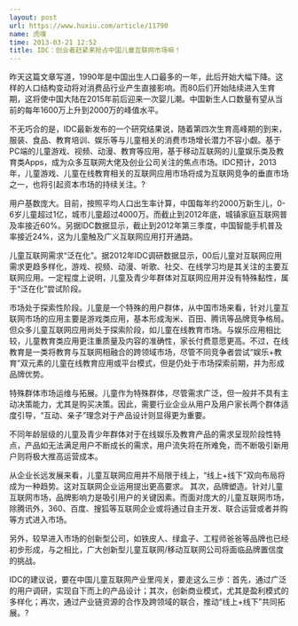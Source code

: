 ```yaml
---
layout: post
url: https://www.huxiu.com/article/11790
name: 虎嗅
time: 2013-03-21 12:52
title: IDC：创业者赶紧来抢占中国儿童互联网市场嘛！
---
```

昨天这篇文章写道，1990年是中国出生人口最多的一年，此后开始大幅下降。这样的人口结构变动将对消费品行业产生直接影响。而80后们开始陆续进入生育期，这将使中国大陆在2015年前后迎来一次婴儿潮。中国新生人口数量有望从当前的每年1600万上升到2000万的峰值水平。

不无巧合的是，IDC最新发布的一个研究结果说，随着第四次生育高峰期的到来，服装、食品、教育培训、娱乐等与儿童相关的消费市场增长潜力不容小觑。基于PC端的儿童游戏、视频、动漫、教育等应用，基于移动互联网的儿童娱乐类及教育类Apps，成为众多互联网大佬及创业公司关注的焦点市场。IDC预计，2013年，儿童游戏、儿童在线教育相关的互联网应用市场将成为互联网竞争的垂直市场之一，也将引起资本市场的持续关注。?

用户基数庞大。目前，按照平均人口出生率计算，中国每年约2000万新生儿，0-6岁儿童超过1亿，城市儿童超过4000万。而截止到2012年底，城镇家庭互联网普及率接近60%。另据IDC数据显示，截止到2012年第三季度，中国智能手机普及率接近24%，这为儿童触及广义互联网应用打开通路。

儿童互联网需求“泛在化”。据2012年IDC调研数据显示，00后儿童对互联网应用需求更趋多样化，游戏、视频、动漫、听歌、社交、在线学习均是其关注的主要互联网应用。一定程度上说明，儿童及青少年群体对互联网应用并没有特殊黏性，属于“泛在化”尝试阶段。

市场处于探索性阶段。儿童是一个特殊的用户群体，从中国市场来看，针对儿童互联网市场的应用主要是游戏类应用，基本形成淘米、百田、腾讯等品牌竞争格局。但众多儿童互联网应用尚处于探索阶段，如儿童在线教育市场。与娱乐应用相比较，儿童教育类应用更注重质量及内容的准确性，家长付费意愿更高。不过，在线教育是一类将教育与互联网相融合的跨领域市场，尽管不同竞争者尝试“娱乐+教育”双元素的儿童在线教育应用或平台模式，但是仍处于市场探索前期，并为形成品牌优势。

特殊群体市场运维与拓展。儿童作为特殊群体，尽管需求广泛，但一般并不具有主动决策能力，尤其是购买决策。因此，需要行业企业从用户及用户家长两个群体适度引导，“互动、亲子”理念对于产品设计则显得更为重要。

不同年龄层级的儿童及青少年群体对于在线娱乐及教育产品的需求呈现阶段性特点，产品如无法满足用户不断成长的需求，用户流失将在所难免，而不断吸引新用户则将极大推高运营成本。

从企业长远发展来看，儿童互联网应用并不局限于线上，“线上+线下”双向布局将成为一种趋势。这对互联网企业运用提出更高要求。 其次，品牌塑造。针对儿童互联网市场，品牌影响力是吸引用户的关键因素。而面对庞大的儿童互联网市场，除腾讯外，360、百度、搜狐等互联网企业或将通过自主开发、联合运营或者并购等方式进入市场。

另外，较早进入市场的创新型公司，如铁皮人、绿盒子、工程师爸爸等品牌也已经初步形成，与之相比，广大创新型儿童互联网/移动互联网公司将面临品牌置信度的挑战。

IDC的建议说，要在中国儿童互联网产业里闯关，要走这么三步：首先，通过广泛的用户调研，实现自下而上的产品设计；其次，创新商业模式，尤其是盈利模式的多样化；再次，通过产业链资源的合作及跨领域的联合，推动“线上+线下”共同拓展。?


